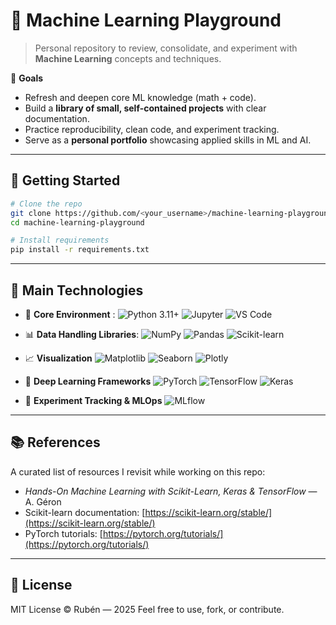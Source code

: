 # 🧠 Machine Learning Playground

> Personal repository to review, consolidate, and experiment with **Machine Learning** concepts and techniques.

🎯 **Goals**

* Refresh and deepen core ML knowledge (math + code).
* Build a **library of small, self-contained projects** with clear documentation.
* Practice reproducibility, clean code, and experiment tracking.
* Serve as a **personal portfolio** showcasing applied skills in ML and AI.

---

## 🚀 Getting Started

```bash
# Clone the repo
git clone https://github.com/<your_username>/machine-learning-playground.git
cd machine-learning-playground

# Install requirements
pip install -r requirements.txt
```

---
## 🧰 Main Technologies

- 🐍 **Core Environment** : 
![Python 3.11+](https://img.shields.io/badge/Python%203.11+-3670A0?style=for-the-badge&logo=python&logoColor=ffdd54)
![Jupyter](https://img.shields.io/badge/Jupyter-F37626.svg?style=for-the-badge\&logo=Jupyter\&logoColor=white)
![VS Code](https://img.shields.io/badge/VS%20Code-0078D4?style=for-the-badge\&logo=visualstudiocode\&logoColor=white)

- 📊 **Data Handling Libraries**: 
![NumPy](https://img.shields.io/badge/NumPy-013243.svg?style=for-the-badge\&logo=numpy\&logoColor=white)
![Pandas](https://img.shields.io/badge/Pandas-150458.svg?style=for-the-badge\&logo=pandas\&logoColor=white)
![Scikit-learn](https://img.shields.io/badge/Scikit--learn-F7931E.svg?style=for-the-badge\&logo=scikit-learn\&logoColor=white)

- 📈 **Visualization**
![Matplotlib](https://img.shields.io/badge/Matplotlib-ffffff.svg?style=for-the-badge\&logo=Matplotlib\&logoColor=black)
![Seaborn](https://img.shields.io/badge/Seaborn-4B8BBE.svg?style=for-the-badge\&logo=python\&logoColor=white)
![Plotly](https://img.shields.io/badge/Plotly-3F4F75.svg?style=for-the-badge\&logo=plotly\&logoColor=white)

- 🤖 **Deep Learning Frameworks**
![PyTorch](https://img.shields.io/badge/PyTorch-EE4C2C.svg?style=for-the-badge\&logo=PyTorch\&logoColor=white)
![TensorFlow](https://img.shields.io/badge/TensorFlow-FF6F00.svg?style=for-the-badge\&logo=TensorFlow\&logoColor=white)
![Keras](https://img.shields.io/badge/Keras-D00000.svg?style=for-the-badge\&logo=Keras\&logoColor=white)

- 🧪 **Experiment Tracking & MLOps**
![MLflow](https://img.shields.io/badge/MLflow-d9ead3.svg?style=for-the-badge\&logo=mlflow\&logoColor=1E90FF)

---

## 📚 References

A curated list of resources I revisit while working on this repo:

* *Hands-On Machine Learning with Scikit-Learn, Keras & TensorFlow* — A. Géron
* Scikit-learn documentation: [https://scikit-learn.org/stable/](https://scikit-learn.org/stable/)
* PyTorch tutorials: [https://pytorch.org/tutorials/](https://pytorch.org/tutorials/)

---

## 🧾 License

MIT License © Rubén — 2025
Feel free to use, fork, or contribute.
